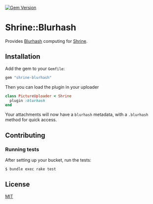 [![Gem Version](https://badge.fury.io/rb/shrine-blurhash.svg)](https://badge.fury.io/rb/shrine-blurhash)

# Shrine::Blurhash

Provides [Blurhash] computing for [Shrine].

## Installation

Add the gem to your `Gemfile`:

```ruby
gem "shrine-blurhash"
```

Then you can load the plugin in your uploader

```ruby
class PictureUploader < Shrine
  plugin :blurhash
end
```

Your attachments will now have a `blurhash` metadata, with a `.blurhash` method for quick access.

## Contributing

### Running tests

After setting up your bucket, run the tests:

```sh
$ bundle exec rake test
```

## License

[MIT](http://opensource.org/licenses/MIT)

[Shrine]: https://github.com/shrinerb/shrine
[Blurhash]: https://blurha.sh
